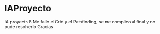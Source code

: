 # IAProyecto
 
IA proyecto 8
Me fallo el Crid y el Pathfinding, se me complico al final y no pude resolverlo 
Gracias
